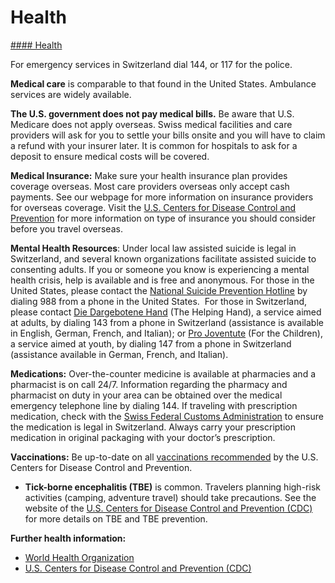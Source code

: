 # Health

[#### Health](javascript:void(0); "Health")

For emergency services in Switzerland dial 144, or 117 for the police.

**Medical care** is comparable to that found in the United States. Ambulance services are widely available.

**The U.S. government does not pay medical bills.** Be aware that U.S. Medicare does not apply overseas. Swiss medical facilities and care providers will ask for you to settle your bills onsite and you will have to claim a refund with your insurer later. It is common for hospitals to ask for a deposit to ensure medical costs will be covered.

**Medical Insurance:** Make sure your health insurance plan provides coverage overseas. Most care providers overseas only accept cash payments. See our webpage for more information on insurance providers for overseas coverage. Visit the [U.S. Centers for Disease Control and Prevention](https://wwwnc.cdc.gov/travel/page/insurance) for more information on type of insurance you should consider before you travel overseas.

**Mental Health Resources**: Under local law assisted suicide is legal in Switzerland, and several known organizations facilitate assisted suicide to consenting adults. If you or someone you know is experiencing a mental health crisis, help is available and is free and anonymous. For those in the United States, please contact the [National Suicide Prevention Hotline](https://988lifeline.org/) by dialing 988 from a phone in the United States.  For those in Switzerland, please contact [Die Dargebotene Hand](https://www.143.ch/) (The Helping Hand), a service aimed at adults, by dialing 143 from a phone in Switzerland (assistance is available in English, German, French, and Italian); or [Pro Joventute](https://147.ch/) (For the Children), a service aimed at youth, by dialing 147 from a phone in Switzerland (assistance available in German, French, and Italian).

**Medications:** Over-the-counter medicine is available at pharmacies and a pharmacist is on call 24/7. Information regarding the pharmacy and pharmacist on duty in your area can be obtained over the medical emergency telephone line by dialing 144. If traveling with prescription medication, check with the [Swiss Federal Customs Administration](https://www.ezv.admin.ch/ezv/en/home/information-individuals/bans--restrictions-and-authorisations/medicines--medicinal-products--and-doping.html) to ensure the medication is legal in Switzerland. Always carry your prescription medication in original packaging with your doctor’s prescription.

**Vaccinations:** Be up-to-date on all [vaccinations recommended](https://www.cdc.gov/vaccines/index.html) by the U.S. Centers for Disease Control and Prevention.

* **Tick-borne encephalitis (TBE)** is common. Travelers planning high-risk activities (camping, adventure travel) should take precautions. See the website of the [U.S. Centers for Disease Control and Prevention (CDC)](https://wwwnc.cdc.gov/travel/diseases/tickborne-encephalitis) for more details on TBE and TBE prevention.

**Further health information:**

* [World Health Organization](http://www.who.int/ith/en/)
* [U.S. Centers for Disease Control and Prevention (CDC)](https://www.cdc.gov/)